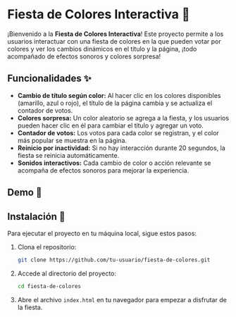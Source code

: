 # Fiesta de Colores Interactiva 🎉

¡Bienvenido a la **Fiesta de Colores Interactiva**! Este proyecto permite a los usuarios interactuar con una fiesta de colores en la que pueden votar por colores y ver los cambios dinámicos en el título y la página, ¡todo acompañado de efectos sonoros y colores sorpresa!

## Funcionalidades ✨

- **Cambio de título según color:** Al hacer clic en los colores disponibles (amarillo, azul o rojo), el título de la página cambia y se actualiza el contador de votos.
- **Colores sorpresa:** Un color aleatorio se agrega a la fiesta, y los usuarios pueden hacer clic en él para cambiar el título y agregar un voto.
- **Contador de votos:** Los votos para cada color se registran, y el color más popular se muestra en la página.
- **Reinicio por inactividad:** Si no hay interacción durante 20 segundos, la fiesta se reinicia automáticamente.
- **Sonidos interactivos:** Cada cambio de color o acción relevante se acompaña de efectos sonoros para mejorar la experiencia.

## Demo 🎥


## Instalación 🚀

Para ejecutar el proyecto en tu máquina local, sigue estos pasos:

1. Clona el repositorio:

    ```bash
    git clone https://github.com/tu-usuario/fiesta-de-colores.git
    ```

2. Accede al directorio del proyecto:

    ```bash
    cd fiesta-de-colores
    ```

3. Abre el archivo `index.html` en tu navegador para empezar a disfrutar de la fiesta.
